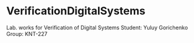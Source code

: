 # VerificationDigitalSystems
Lab. works for Verification of Digital Systems
Student: Yuluy Gorichenko
Group: KNT-227
